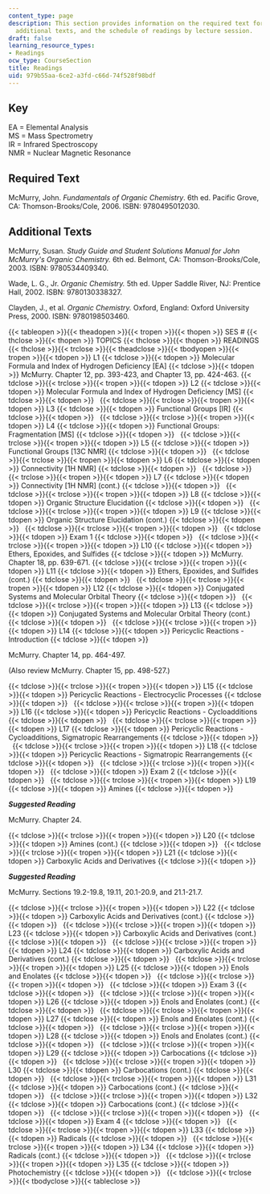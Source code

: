 ```yaml
---
content_type: page
description: This section provides information on the required text for the course,
  additional texts, and the schedule of readings by lecture session.
draft: false
learning_resource_types:
- Readings
ocw_type: CourseSection
title: Readings
uid: 979b55aa-6ce2-a3fd-c66d-74f528f98bdf
---
```

## Key

EA = Elemental Analysis   
MS = Mass Spectrometry   
IR = Infrared Spectroscopy   
NMR = Nuclear Magnetic Resonance

## Required Text

McMurry, John. *Fundamentals of Organic Chemistry*. 6th ed. Pacific Grove, CA: Thomson-Brooks/Cole, 2006. ISBN: 9780495012030.

## Additional Texts

McMurry, Susan. *Study Guide and Student Solutions Manual for John McMurry's Organic Chemistry.* 6th ed. Belmont, CA: Thomson-Brooks/Cole, 2003. ISBN: 9780534409340.

Wade, L. G., Jr. *Organic Chemistry.* 5th ed. Upper Saddle River, NJ: Prentice Hall, 2002. ISBN: 9780130338327.

Clayden, J., et al. *Organic Chemistry.* Oxford, England: Oxford University Press, 2000. ISBN: 9780198503460.

{{< tableopen >}}{{< theadopen >}}{{< tropen >}}{{< thopen >}}
SES #
{{< thclose >}}{{< thopen >}}
TOPICS
{{< thclose >}}{{< thopen >}}
READINGS
{{< thclose >}}{{< trclose >}}{{< theadclose >}}{{< tbodyopen >}}{{< tropen >}}{{< tdopen >}}
L1
{{< tdclose >}}{{< tdopen >}}
Molecular Formula and Index of Hydrogen Deficiency \[EA\]
{{< tdclose >}}{{< tdopen >}}
McMurry. Chapter 12, pp. 393-423, and Chapter 13, pp. 424-463.
{{< tdclose >}}{{< trclose >}}{{< tropen >}}{{< tdopen >}}
L2
{{< tdclose >}}{{< tdopen >}}
Molecular Formula and Index of Hydrogen Deficiency \[MS\]
{{< tdclose >}}{{< tdopen >}}
 
{{< tdclose >}}{{< trclose >}}{{< tropen >}}{{< tdopen >}}
L3
{{< tdclose >}}{{< tdopen >}}
Functional Groups \[IR\]
{{< tdclose >}}{{< tdopen >}}
 
{{< tdclose >}}{{< trclose >}}{{< tropen >}}{{< tdopen >}}
L4
{{< tdclose >}}{{< tdopen >}}
Functional Groups: Fragmentation \[MS\]
{{< tdclose >}}{{< tdopen >}}
 
{{< tdclose >}}{{< trclose >}}{{< tropen >}}{{< tdopen >}}
L5
{{< tdclose >}}{{< tdopen >}}
Functional Groups \[13C NMR\]
{{< tdclose >}}{{< tdopen >}}
 
{{< tdclose >}}{{< trclose >}}{{< tropen >}}{{< tdopen >}}
L6
{{< tdclose >}}{{< tdopen >}}
Connectivity \[1H NMR\]
{{< tdclose >}}{{< tdopen >}}
 
{{< tdclose >}}{{< trclose >}}{{< tropen >}}{{< tdopen >}}
L7
{{< tdclose >}}{{< tdopen >}}
Connectivity \[1H NMR\] (cont.)
{{< tdclose >}}{{< tdopen >}}
 
{{< tdclose >}}{{< trclose >}}{{< tropen >}}{{< tdopen >}}
L8
{{< tdclose >}}{{< tdopen >}}
Organic Structure Elucidation
{{< tdclose >}}{{< tdopen >}}
 
{{< tdclose >}}{{< trclose >}}{{< tropen >}}{{< tdopen >}}
L9
{{< tdclose >}}{{< tdopen >}}
Organic Structure Elucidation (cont.)
{{< tdclose >}}{{< tdopen >}}
 
{{< tdclose >}}{{< trclose >}}{{< tropen >}}{{< tdopen >}}
 
{{< tdclose >}}{{< tdopen >}}
Exam 1
{{< tdclose >}}{{< tdopen >}}
 
{{< tdclose >}}{{< trclose >}}{{< tropen >}}{{< tdopen >}}
L10
{{< tdclose >}}{{< tdopen >}}
Ethers, Epoxides, and Sulfides
{{< tdclose >}}{{< tdopen >}}
McMurry. Chapter 18, pp. 639-671.
{{< tdclose >}}{{< trclose >}}{{< tropen >}}{{< tdopen >}}
L11
{{< tdclose >}}{{< tdopen >}}
Ethers, Epoxides, and Sulfides (cont.)
{{< tdclose >}}{{< tdopen >}}
 
{{< tdclose >}}{{< trclose >}}{{< tropen >}}{{< tdopen >}}
L12
{{< tdclose >}}{{< tdopen >}}
Conjugated Systems and Molecular Orbital Theory
{{< tdclose >}}{{< tdopen >}}
 
{{< tdclose >}}{{< trclose >}}{{< tropen >}}{{< tdopen >}}
L13
{{< tdclose >}}{{< tdopen >}}
Conjugated Systems and Molecular Orbital Theory (cont.)
{{< tdclose >}}{{< tdopen >}}
 
{{< tdclose >}}{{< trclose >}}{{< tropen >}}{{< tdopen >}}
L14
{{< tdclose >}}{{< tdopen >}}
Pericyclic Reactions - Introduction
{{< tdclose >}}{{< tdopen >}}

McMurry. Chapter 14, pp. 464-497.

(Also review McMurry. Chapter 15, pp. 498-527.)

{{< tdclose >}}{{< trclose >}}{{< tropen >}}{{< tdopen >}}
L15
{{< tdclose >}}{{< tdopen >}}
Pericyclic Reactions - Electrocyclic Processes
{{< tdclose >}}{{< tdopen >}}
 
{{< tdclose >}}{{< trclose >}}{{< tropen >}}{{< tdopen >}}
L16
{{< tdclose >}}{{< tdopen >}}
Pericyclic Reactions - Cycloadditions
{{< tdclose >}}{{< tdopen >}}
 
{{< tdclose >}}{{< trclose >}}{{< tropen >}}{{< tdopen >}}
L17
{{< tdclose >}}{{< tdopen >}}
Pericyclic Reactions - Cycloadditions, Sigmatropic Rearrangements
{{< tdclose >}}{{< tdopen >}}
 
{{< tdclose >}}{{< trclose >}}{{< tropen >}}{{< tdopen >}}
L18
{{< tdclose >}}{{< tdopen >}}
Pericyclic Reactions - Sigmatropic Rearrangements
{{< tdclose >}}{{< tdopen >}}
 
{{< tdclose >}}{{< trclose >}}{{< tropen >}}{{< tdopen >}}
 
{{< tdclose >}}{{< tdopen >}}
Exam 2
{{< tdclose >}}{{< tdopen >}}
 
{{< tdclose >}}{{< trclose >}}{{< tropen >}}{{< tdopen >}}
L19
{{< tdclose >}}{{< tdopen >}}
Amines
{{< tdclose >}}{{< tdopen >}}

***Suggested Reading***

McMurry. Chapter 24.

{{< tdclose >}}{{< trclose >}}{{< tropen >}}{{< tdopen >}}
L20
{{< tdclose >}}{{< tdopen >}}
Amines (cont.)
{{< tdclose >}}{{< tdopen >}}
 
{{< tdclose >}}{{< trclose >}}{{< tropen >}}{{< tdopen >}}
L21
{{< tdclose >}}{{< tdopen >}}
Carboxylic Acids and Derivatives
{{< tdclose >}}{{< tdopen >}}

***Suggested Reading***

McMurry. Sections 19.2-19.8, 19.11, 20.1-20.9, and 21.1-21.7.

{{< tdclose >}}{{< trclose >}}{{< tropen >}}{{< tdopen >}}
L22
{{< tdclose >}}{{< tdopen >}}
Carboxylic Acids and Derivatives (cont.)
{{< tdclose >}}{{< tdopen >}}
 
{{< tdclose >}}{{< trclose >}}{{< tropen >}}{{< tdopen >}}
L23
{{< tdclose >}}{{< tdopen >}}
Carboxylic Acids and Derivatives (cont.)
{{< tdclose >}}{{< tdopen >}}
 
{{< tdclose >}}{{< trclose >}}{{< tropen >}}{{< tdopen >}}
L24
{{< tdclose >}}{{< tdopen >}}
Carboxylic Acids and Derivatives (cont.)
{{< tdclose >}}{{< tdopen >}}
 
{{< tdclose >}}{{< trclose >}}{{< tropen >}}{{< tdopen >}}
L25
{{< tdclose >}}{{< tdopen >}}
Enols and Enolates
{{< tdclose >}}{{< tdopen >}}
 
{{< tdclose >}}{{< trclose >}}{{< tropen >}}{{< tdopen >}}
 
{{< tdclose >}}{{< tdopen >}}
Exam 3
{{< tdclose >}}{{< tdopen >}}
 
{{< tdclose >}}{{< trclose >}}{{< tropen >}}{{< tdopen >}}
L26
{{< tdclose >}}{{< tdopen >}}
Enols and Enolates (cont.)
{{< tdclose >}}{{< tdopen >}}
 
{{< tdclose >}}{{< trclose >}}{{< tropen >}}{{< tdopen >}}
L27
{{< tdclose >}}{{< tdopen >}}
Enols and Enolates (cont.)
{{< tdclose >}}{{< tdopen >}}
 
{{< tdclose >}}{{< trclose >}}{{< tropen >}}{{< tdopen >}}
L28
{{< tdclose >}}{{< tdopen >}}
Enols and Enolates (cont.)
{{< tdclose >}}{{< tdopen >}}
 
{{< tdclose >}}{{< trclose >}}{{< tropen >}}{{< tdopen >}}
L29
{{< tdclose >}}{{< tdopen >}}
Carbocations
{{< tdclose >}}{{< tdopen >}}
 
{{< tdclose >}}{{< trclose >}}{{< tropen >}}{{< tdopen >}}
L30
{{< tdclose >}}{{< tdopen >}}
Carbocations (cont.)
{{< tdclose >}}{{< tdopen >}}
 
{{< tdclose >}}{{< trclose >}}{{< tropen >}}{{< tdopen >}}
L31
{{< tdclose >}}{{< tdopen >}}
Carbocations (cont.)
{{< tdclose >}}{{< tdopen >}}
 
{{< tdclose >}}{{< trclose >}}{{< tropen >}}{{< tdopen >}}
L32
{{< tdclose >}}{{< tdopen >}}
Carbocations (cont.)
{{< tdclose >}}{{< tdopen >}}
 
{{< tdclose >}}{{< trclose >}}{{< tropen >}}{{< tdopen >}}
 
{{< tdclose >}}{{< tdopen >}}
Exam 4
{{< tdclose >}}{{< tdopen >}}
 
{{< tdclose >}}{{< trclose >}}{{< tropen >}}{{< tdopen >}}
L33
{{< tdclose >}}{{< tdopen >}}
Radicals
{{< tdclose >}}{{< tdopen >}}
 
{{< tdclose >}}{{< trclose >}}{{< tropen >}}{{< tdopen >}}
L34
{{< tdclose >}}{{< tdopen >}}
Radicals (cont.)
{{< tdclose >}}{{< tdopen >}}
 
{{< tdclose >}}{{< trclose >}}{{< tropen >}}{{< tdopen >}}
L35
{{< tdclose >}}{{< tdopen >}}
Photochemistry
{{< tdclose >}}{{< tdopen >}}
 
{{< tdclose >}}{{< trclose >}}{{< tbodyclose >}}{{< tableclose >}}